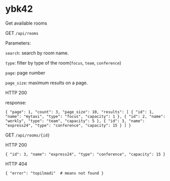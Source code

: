 # ybk42
Get available rooms

GET `/api/rooms`

Parameters:

`search`: search by room name.

`type`: filter by type of the room(`focus`, `team`, `conference`)

`page`: page number

`page_size`: maximum results on a page.

HTTP 200

response:

``
{
  "page": 1,
  "count": 3,
  "page_size": 10,
  "results": [
    {
      "id": 1,
      "name": "mytaxi",
      "type": "focus",
      "capacity": 1
    },
    {
      "id": 2,
      "name": "workly",
      "type": "team",
      "capacity": 5
    },
    {
      "id": 3,
      "name": "express24",
      "type": "conference",
      "capacity": 15
    }
  ]
}
``

GET `/api/rooms/{id}`

HTTP 200

``
{
  "id": 3,
  "name": "express24",
  "type": "conference",
  "capacity": 15
}
``

HTTP 404

``
{
  "error": "topilmadi"  # means not found
}
``

